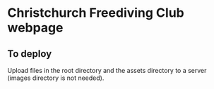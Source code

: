 # Christchurch Freediving Club webpage

## To deploy

Upload files in the root directory and the assets directory to a server (images directory is not needed).

